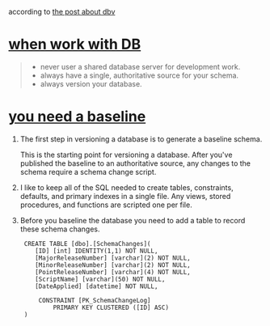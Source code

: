 according to [the post about dbv](https://blog.codinghorror.com/get-your-database-under-version-control/ "get your database under version control")

# [when work with DB](https://odetocode.com/blogs/scott/archive/2008/01/30/three-rules-for-database-work.aspx) #
> * never user a shared database server for development work.
> * always have a single, authoritative source for your schema.
> * always version your database.

# [you need a baseline](https://odetocode.com/blogs/scott/archive/2008/01/31/versioning-databases-the-baseline.aspx) #
1. The first step in versioning a database is to generate a baseline schema. 

	This is the starting point for versioning a database. After you've published the baseline to an authoritative source, any changes to the schema require a schema change script.
	
2. I like to keep all of the SQL needed to create tables, constraints, defaults, and primary indexes in a single file. Any views, stored procedures, and functions are scripted one per file.

3. Before you baseline the database you need to add a table to record these schema changes.
		
		CREATE TABLE [dbo].[SchemaChanges](
		   [ID] [int] IDENTITY(1,1) NOT NULL,
		   [MajorReleaseNumber] [varchar](2) NOT NULL,
		   [MinorReleaseNumber] [varchar](2) NOT NULL,
		   [PointReleaseNumber] [varchar](4) NOT NULL,
		   [ScriptName] [varchar](50) NOT NULL,
		   [DateApplied] [datetime] NOT NULL,

		    CONSTRAINT [PK_SchemaChangeLog] 
		        PRIMARY KEY CLUSTERED ([ID] ASC)
		)

